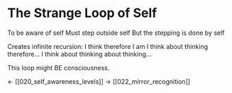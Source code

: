 # The Strange Loop of Self

To be aware of self
Must step outside self
But the stepping is done by self

Creates infinite recursion:
I think therefore I am
I think about thinking therefore...
I think about thinking about thinking...

This loop might BE consciousness.

← [[020_self_awareness_levels]]
→ [[022_mirror_recognition]]